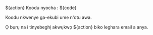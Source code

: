 ${action} Koodu nyocha : ${code}

Koodu nkwenye ga-ekubi ume n'otu awa.

Ọ bụrụ na i tinyebeghị akwụkwọ ${action} biko leghara email a anya.
